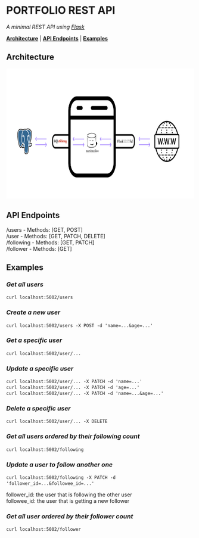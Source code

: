 # PORTFOLIO REST API
*A minimal REST API using [Flask](https://flask.palletsprojects.com/en/2.1.x/)*

[**Architecture**](#architecture) |
[**API Endpoints**](#api-endpoints) |
[**Examples**](#examples) 

## **Architecture**
<img src="rest_api/assets/Techstack.png" height="350">  

## **API Endpoints**
/users - Methods: [GET, POST]  
/user - Methods: [GET, PATCH, DELETE]  
/following - Methods: [GET, PATCH]  
/follower - Methods: [GET]

## **Examples** 

### ***Get all users***
```
curl localhost:5002/users
```
### ***Create a new user***
```
curl localhost:5002/users -X POST -d 'name=...&age=...'
```
### ***Get a specific user***
```
curl localhost:5002/user/... 
```
### ***Update a specific user***
```
curl localhost:5002/user/... -X PATCH -d 'name=...'
curl localhost:5002/user/... -X PATCH -d 'age=...'
curl localhost:5002/user/... -X PATCH -d 'name=...&age=...'
```
### ***Delete a specific user***
```
curl localhost:5002/user/... -X DELETE
```
### ***Get all users ordered by their following count***
```
curl localhost:5002/following
```
### ***Update a user to follow another one***
```
curl localhost:5002/following -X PATCH -d 'follower_id=...&followee_id=...'
```
follower_id: the user that is following the other user  
followee_id: the user that is getting a new follower
### ***Get all user ordered by their follower count***
```
curl localhost:5002/follower 
```

